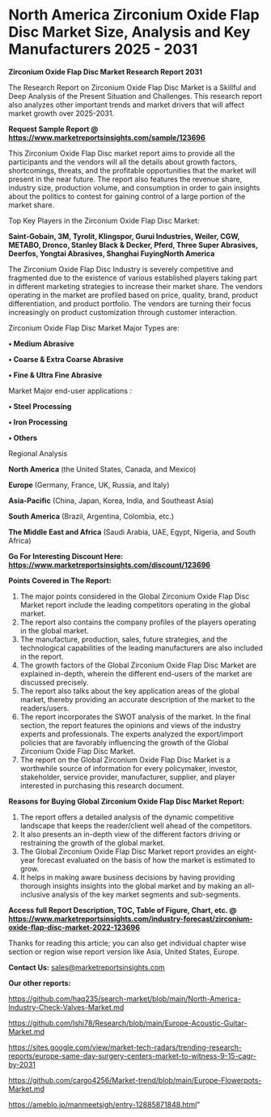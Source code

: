 # North America Zirconium Oxide Flap Disc Market Size, Analysis and Key Manufacturers 2025 - 2031

<strong>Zirconium Oxide Flap Disc Market Research Report 2031</strong>

The Research Report on Zirconium Oxide Flap Disc Market is a Skillful and Deep Analysis of the Present Situation and Challenges. This research report also analyzes other important trends and market drivers that will affect market growth over 2025-2031.

<strong>Request Sample Report @ <a href=https://www.marketreportsinsights.com/sample/123696>https://www.marketreportsinsights.com/sample/123696</a></strong>

This Zirconium Oxide Flap Disc market report aims to provide all the participants and the vendors will all the details about growth factors, shortcomings, threats, and the profitable opportunities that the market will present in the near future. The report also features the revenue share, industry size, production volume, and consumption in order to gain insights about the politics to contest for gaining control of a large portion of the market share.

Top Key Players in the Zirconium Oxide Flap Disc Market:

<strong>Saint-Gobain, 3M, Tyrolit, Klingspor, Gurui Industries, Weiler, CGW, METABO, Dronco, Stanley Black & Decker, Pferd, Three Super Abrasives, Deerfos, Yongtai Abrasives, Shanghai FuyingNorth America</strong>

The Zirconium Oxide Flap Disc Industry is severely competitive and fragmented due to the existence of various established players taking part in different marketing strategies to increase their market share. The vendors operating in the market are profiled based on price, quality, brand, product differentiation, and product portfolio. The vendors are turning their focus increasingly on product customization through customer interaction.

Zirconium Oxide Flap Disc Market Major Types are:

<strong>• Medium Abrasive

• Coarse & Extra Coarse Abrasive

• Fine & Ultra Fine Abrasive</strong>

Market Major end-user applications :

<strong>• Steel Processing

• Iron Processing

• Others</strong>

Regional Analysis

</u><strong><b>North America</b></strong> (the United States, Canada, and Mexico)

<strong><b>Europe </b></strong>(Germany, France, UK, Russia, and Italy)

<strong><b>Asia-Pacific</b></strong> (China, Japan, Korea, India, and Southeast Asia)

<strong><b>South America</b></strong> (Brazil, Argentina, Colombia, etc.)

<strong><b>The Middle East and Africa</b></strong> (Saudi Arabia, UAE, Egypt, Nigeria, and South Africa)

<strong>Go For Interesting Discount Here: <a href=https://www.marketreportsinsights.com/discount/123696>https://www.marketreportsinsights.com/discount/123696</a></strong>

<strong>Points Covered in The Report:</strong>
<ol>
  <li>The major points considered in the Global Zirconium Oxide Flap Disc Market report include the leading competitors operating in the global market.</li>
  <li>The report also contains the company profiles of the players operating in the global market.</li>
  <li>The manufacture, production, sales, future strategies, and the technological capabilities of the leading manufacturers are also included in the report.</li>
  <li>The growth factors of the Global Zirconium Oxide Flap Disc Market are explained in-depth, wherein the different end-users of the market are discussed precisely.</li>
  <li>The report also talks about the key application areas of the global market, thereby providing an accurate description of the market to the readers/users.</li>
  <li>The report incorporates the SWOT analysis of the market. In the final section, the report features the opinions and views of the industry experts and professionals. The experts analyzed the export/import policies that are favorably influencing the growth of the Global Zirconium Oxide Flap Disc Market.</li>
  <li>The report on the Global Zirconium Oxide Flap Disc Market is a worthwhile source of information for every policymaker, investor, stakeholder, service provider, manufacturer, supplier, and player interested in purchasing this research document.</li>
</ol>
<strong>Reasons for Buying Global Zirconium Oxide Flap Disc Market Report:</strong>

<ol>
  <li>The report offers a detailed analysis of the dynamic competitive landscape that keeps the reader/client well ahead of the competitors.</li>
  <li>It also presents an in-depth view of the different factors driving or restraining the growth of the global market.</li>
  <li>The Global Zirconium Oxide Flap Disc Market report provides an eight-year forecast evaluated on the basis of how the market is estimated to grow.</li>
  <li>It helps in making aware business decisions by having providing thorough insights insights into the global market and by making an all-inclusive analysis of the key market segments and sub-segments.</li>
</ol>
<strong>Access full Report Description, TOC, Table of Figure, Chart, etc. @ <a href=https://www.marketreportsinsights.com/industry-forecast/zirconium-oxide-flap-disc-market-2022-123696>https://www.marketreportsinsights.com/industry-forecast/zirconium-oxide-flap-disc-market-2022-123696</a></strong>


Thanks for reading this article; you can also get individual chapter wise section or region wise report version like Asia, United States, Europe.

<strong>Contact Us:</strong>
sales@marketreportsinsights.com

<strong>Our other reports:</strong>

<a href=https://github.com/haq235/search-market/blob/main/North-America-Industry-Check-Valves-Market.md>https://github.com/haq235/search-market/blob/main/North-America-Industry-Check-Valves-Market.md</a>

<a href=https://github.com/Ishi78/Research/blob/main/Europe-Acoustic-Guitar-Market.md>https://github.com/Ishi78/Research/blob/main/Europe-Acoustic-Guitar-Market.md</a>

<a href=https://sites.google.com/view/market-tech-radars/trending-research-reports/europe-same-day-surgery-centers-market-to-witness-9-15-cagr-by-2031>https://sites.google.com/view/market-tech-radars/trending-research-reports/europe-same-day-surgery-centers-market-to-witness-9-15-cagr-by-2031</a>

<a href=https://github.com/cargo4256/Market-trend/blob/main/Europe-Flowerpots-Market.md>https://github.com/cargo4256/Market-trend/blob/main/Europe-Flowerpots-Market.md</a>

<a href=https://ameblo.jp/manmeetsigh/entry-12885871848.html>https://ameblo.jp/manmeetsigh/entry-12885871848.html</a>"
